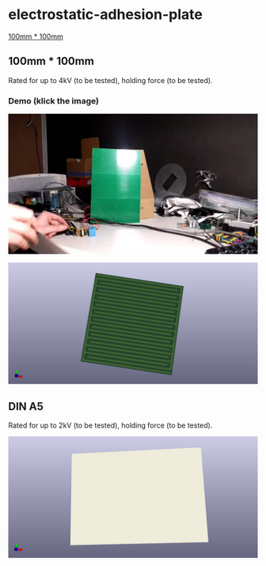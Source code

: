 # electrostatic-adhesion-plate

[100mm * 100mm](100100mm/)
## 100mm * 100mm

Rated for up to 4kV (to be tested), holding force (to be tested).

### Demo (klick the image)
[![Demo](/thumb.jpg)](https://twitter.com/JanHenrikH/status/1094664006059593729)

![Frontview](/100100mm/Front.png)

## DIN A5

Rated for up to 2kV (to be tested), holding force (to be tested).

![Frontview](/DINA5/Front.png)
